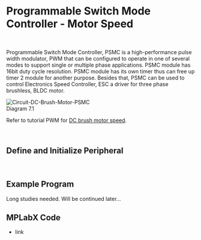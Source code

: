 # Programmable Switch Mode Controller - Motor Speed

<br/>

Programmable Switch Mode Controller, PSMC is a high-performance pulse width modulator, PWM that can be configured to operate in one of several modes to support single or multiple phase applications. 
PSMC module has 16bit duty cycle resolution. PSMC module has its own timer thus can free up timer 2 module for another purpose. 
Besides that, PSMC can be used to control Electronics Speed Controller, ESC a driver for three phase brushless, BLDC motor.
<br/>

![Circuit-DC-Brush-Motor-PSMC](https://github.com/user-attachments/assets/a4892600-f1e1-4516-8203-8d92879d39a4)
<br/>
Diagram 7.1

Refer to tutorial PWM for [DC brush motor speed](https://github.com/i9Workshop/Tutorials-Microchip-XC8/tree/main/Tutorials-PIC16F/6-PWM-Motor-Speed).
<br/>

<br/>

## Define and Initialize Peripheral

<br/>

## Example Program
Long studies needed. Will be continued later...
<br/>

## MPLabX Code

* link
<br/>

<br/>
